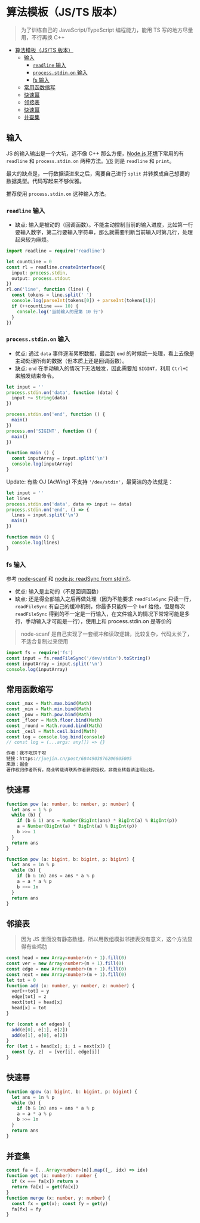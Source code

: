 # 算法模板（JS/TS 版本）

> 为了训练自己的 JavaScript/TypeScript 编程能力，能用 TS 写的地方尽量用，不行再换 C++

- [算法模板（JS/TS 版本）](#算法模板jsts-版本)
    - [输入](#输入)
        - [`readline` 输入](#readline-输入)
        - [`process.stdin.on` 输入](#processstdinon-输入)
        - [fs 输入](#fs-输入)
    - [常用函数缩写](#常用函数缩写)
    - [快速幂](#快速幂)
    - [邻接表](#邻接表)
    - [快速幂](#快速幂-1)
    - [并查集](#并查集)

## 输入

JS 的输入输出是一个大坑，远不像 C++ 那么方便，[Node.js 环境](https://www.jianshu.com/p/70a04abd0823)下常用的有 `readline` 和 `process.stdin.on` 两种方法。[V8](https://codeforces.com/blog/entry/77741) 则是 `readline` 和 `print`。

最大的缺点是，一行数据读进来之后，需要自己进行 `split` 并转换成自己想要的数据类型。代码写起来不够优雅。

推荐使用 `process.stdin.on` 这种输入方法。

### `readline` 输入

- 缺点: 输入是被动的（回调函数）。不能主动控制当前的输入进度，比如第一行要输入数字，第二行要输入字符串，那么就需要判断当前输入时第几行，处理起来较为麻烦。

```ts
import readline = require('readline')

let countLine = 0
const rl = readline.createInterface({
  input: process.stdin,
  output: process.stdout
})
rl.on('line', function (line) {
  const tokens = line.split(' ')
  console.log(parseInt(tokens[0]) + parseInt(tokens[1]))
  if (++countLine === 10) {
    console.log('当前输入的是第 10 行')
  }
})

```

### `process.stdin.on` 输入

- 优点: 通过 `data` 事件逐渐累积数据，最后到 `end` 的时候统一处理，看上去像是主动处理所有的数据（但本质上还是回调函数）。
- 缺点: `end` 在手动输入的情况下无法触发，因此需要加 `SIGINT`，利用 `Ctrl+C` 来触发结束命令。

```ts
let input = ''
process.stdin.on('data', function (data) {
  input += String(data)
})

process.stdin.on('end', function () {
  main()
})
process.on('SIGINT', function () {
  main()
})

function main () {
  const inputArray = input.split('\n')
  console.log(inputArray)
}

```

Update: 有些 OJ (AcWing) 不支持 `'/dev/stdin'`，最简洁的办法就是：

```js
let input = ''
let lines
process.stdin.on('data', data => input += data)
process.stdin.on('end', () => {
  lines = input.split('\n')
  main()
})

function main () {
  console.log(lines)
}

```

### fs 输入

参考 [node-scanf](https://github.com/Lellansin/node-scanf/blob/1fd4eb96bbe26c5c22edc3b72b5aa2fdbc591866/lib/gets.js#L11) 和 [node.js: readSync from stdin?](https://stackoverflow.com/questions/3430939/node-js-readsync-from-stdin/9318276)。

- 优点: 输入是主动的（不是回调函数）
- 缺点: 还是得全部输入之后再做处理（因为不能要求 `readFileSync` 只读一行，`readFileSync` 有自己的缓冲机制，你最多只能传一个 `buf` 给他，但是每次 `readFileSync` 得到的不一定是一行输入，在文件输入的情况下常常可能是多行，手动输入才可能是一行），使用上和 process.stdin.on 是等价的

> node-scanf 是自己实现了一套缓冲和读取逻辑，比较复杂，代码太长了，不适合复制过来使用

```ts
import fs = require('fs')
const input = fs.readFileSync('/dev/stdin').toString()
const inputArray = input.split('\n')
console.log(inputArray)

```

## 常用函数缩写

```ts
const _max = Math.max.bind(Math)
const _min = Math.min.bind(Math)
const _pow = Math.pow.bind(Math)
const _floor = Math.floor.bind(Math)
const _round = Math.round.bind(Math)
const _ceil = Math.ceil.bind(Math)
const log = console.log.bind(console)
// const log = (...args: any[]) => {}

作者：我不吃饼干呀
链接：https://juejin.cn/post/6844903876206805005
来源：掘金
著作权归作者所有。商业转载请联系作者获得授权，非商业转载请注明出处。
```

## 快速幂

```ts
function pow (a: number, b: number, p: number) {
  let ans = 1 % p
  while (b) {
    if (b & 1) ans = Number(BigInt(ans) * BigInt(a) % BigInt(p))
    a = Number(BigInt(a) * BigInt(a) % BigInt(p))
    b >>= 1
  }
  return ans
}

function pow (a: bigint, b: bigint, p: bigint) {
  let ans = 1n % p
  while (b) {
    if (b & 1n) ans = ans * a % p
    a = a * a % p
    b >>= 1n
  }
  return ans
}
```

## 邻接表

> 因为 JS 里面没有静态数组，所以用数组模拟邻接表没有意义，这个方法显得有些鸡肋

```ts
const head = new Array<number>(n + 1).fill(0)
const ver = new Array<number>(m + 1).fill(0)
const edge = new Array<number>(m + 1).fill(0)
const next = new Array<number>(m + 1).fill(0)
let tot = 0
function add (x: number, y: number, z: number) {
  ver[++tot] = y
  edge[tot] = z
  next[tot] = head[x]
  head[x] = tot
}

for (const e of edges) {
  add(e[0], e[1], e[2])
  add(e[1], e[0], e[2])
}
for (let i = head[x]; i; i = next[x]) {
  const [y, z]  = [ver[i], edge[i]]
}
```

## 快速幂

```ts
function qpow (a: bigint, b: bigint, p: bigint) {
  let ans = 1n % p
  while (b) {
    if (b & 1n) ans = ans * a % p
    a = a * a % p
    b >>= 1n
  }
  return ans
}
```

## 并查集

```ts
const fa = [...Array<number>(n)].map((_, idx) => idx)
function get (x: number): number {
  if (x === fa[x]) return x
  return fa[x] = get(fa[x])
}
function merge (x: number, y: number) {
  const fx = get(x); const fy = get(y)
  fa[fx] = fy
}
```
